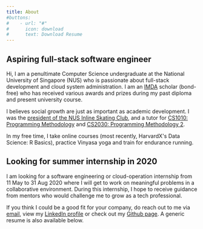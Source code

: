 ```yaml
---
title: About
#buttons:
#    - url: "#"
#      icon: download
#      text: Download Resume
---
```

## Aspiring full-stack software engineer
Hi, I am a penultimate Computer Science undergraduate at the National University of Singapore (NUS) who is passionate about full-stack development and cloud system administration. I am an [IMDA](https://www.imda.gov.sg) scholar (bond-free) who has received various awards and prizes during my past diploma and present university course.

I believes social growth are just as important as academic development. I was the [president of the NUS Inline Skating Club](https://www.instagram.com/nusskating/?hl=en), and a tutor for [CS1010: Programming Methodology](https://nusmods.com/modules/CS1010/programming-methodology) and [CS2030: Programming Methodology 2](https://nusmods.com/modules/CS2030/programming-methodology-ii).

In my free time, I take online courses (most recently, HarvardX's Data Science: R Basics), practice Vinyasa yoga and train for endurance running.

## Looking for summer internship in 2020
I am looking for a software engineering or cloud-operation internship from 11 May to 31 Aug 2020 where I will get to work on meaningful problems in a collaborative environment. During this internship, I hope to receive guidance from mentors who would challenge me to grow as a tech professional.

If you think I could be a good fit for your company, do reach out to me via [email](mailto:evantay@comp.nus.edu.sg), view my [LinkedIn profile](https://www.linkedin.com/in/evanitsg/) or check out my [Github page](https://github.com/DigiPie). A generic resume is also available below.